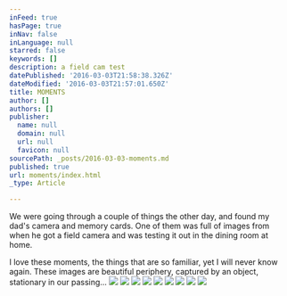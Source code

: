 ```yaml
---
inFeed: true
hasPage: true
inNav: false
inLanguage: null
starred: false
keywords: []
description: a field cam test
datePublished: '2016-03-03T21:58:38.326Z'
dateModified: '2016-03-03T21:57:01.650Z'
title: MOMENTS
author: []
authors: []
publisher:
  name: null
  domain: null
  url: null
  favicon: null
sourcePath: _posts/2016-03-03-moments.md
published: true
url: moments/index.html
_type: Article

---
```

We were going through a couple of things the other day, and found my dad's camera and memory cards. One of them was full of images from when he got a field camera and was testing it out in the dining room at home.

I love these moments, the things that are so familiar, yet I will never know again. These images are beautiful periphery, captured by an object, stationary in our passing...
![](https://the-grid-user-content.s3-us-west-2.amazonaws.com/f9696d40-9039-4d2a-b746-6fdf8ba65859.jpg)
![](https://the-grid-user-content.s3-us-west-2.amazonaws.com/eb5eefa7-ec50-44f8-97a4-123d8b24a382.jpg)
![](https://the-grid-user-content.s3-us-west-2.amazonaws.com/b99c5fb3-b991-4819-9ce0-df8f29c45f23.jpg)
![](https://the-grid-user-content.s3-us-west-2.amazonaws.com/8e5d607a-0007-4161-b5d6-33058fc0def9.jpg)
![](https://the-grid-user-content.s3-us-west-2.amazonaws.com/2abc39e3-6cf7-4689-9f8d-ad1a223d7906.jpg)
![](https://the-grid-user-content.s3-us-west-2.amazonaws.com/a26787f3-7811-41a1-8219-a694d83d9a17.jpg)
![](https://the-grid-user-content.s3-us-west-2.amazonaws.com/921ea678-946f-4ee2-ad48-3f7b2f801540.jpg)
![](https://the-grid-user-content.s3-us-west-2.amazonaws.com/aa5457d0-2cc2-4bee-b7ac-396f509ec93a.jpg)
![](https://the-grid-user-content.s3-us-west-2.amazonaws.com/ef3a9f29-f822-4073-8e41-a860dd9a5359.jpg)